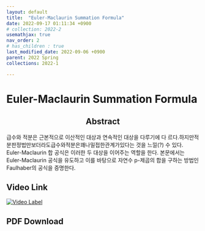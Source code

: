 ```yaml
---
layout: default
title:  "Euler-Maclaurin Summation Formula"
date: 2022-09-17 01:11:34 +0900
# collection: 2022-2
usemathjax: true
nav_order: 2
# has_children : true
last_modified_date: 2022-09-06 +0900
parent: 2022 Spring
collections: 2022-1

---
```

# Euler-Maclaurin Summation Formula

## <center> Abstract </center>
급수와 적분은 근본적으로 이산적인 대상과 연속적인 대상을 다루기에 다
르다.하지만적분판정법만보더라도급수와적분은꽤나밀접한관계가있다는
것을 느낄(?) 수 있다. Euler-Maclaurin 합 공식은 이러한 두 대상을 이어주는
역할을 한다. 본문에서는 Euler-Maclaurin 공식을 유도하고 이를 바탕으로
자연수 p-제곱의 합을 구하는 방법인 Faulhaber의 공식을 증명한다.

## Video Link

[![Video Label](https://img.youtube.com/vi/i1NnNOVMxw4/hqdefault.jpg)](https://youtu.be/i1NnNOVMxw4)

## PDF Download

<object data="../2022_1_download/euler_maclaurin_final.pdf" width="750" height="1075" type='application/pdf'></object>